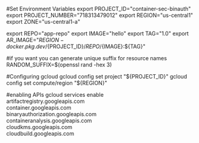 #Set Environment Variables
export PROJECT_ID="container-sec-binauth"
export PROJECT_NUMBER="718313479012"
export REGION="us-central1"
export ZONE="us-central1-a"

export REPO="app-repo"
export IMAGE="hello"
export TAG="1.0"
export AR_IMAGE="${REGION}-docker.pkg.dev/${PROJECT_ID}/${REPO}/${IMAGE}:${TAG}"

#if you want you can generate unique suffix for resource names
RANDOM_SUFFIX=$(openssl rand -hex 3)

#Configuring gcloud
gcloud config set project "${PROJECT_ID}"
gcloud config set compute/region "${REGION}"

#enabling APIs
gcloud services enable \
  artifactregistry.googleapis.com \
  container.googleapis.com \
  binaryauthorization.googleapis.com \
  containeranalysis.googleapis.com \
  cloudkms.googleapis.com \
  cloudbuild.googleapis.com
